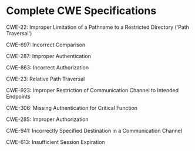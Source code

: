 

# Complete CWE Specifications

CWE-22: Improper Limitation of a Pathname to a Restricted Directory ('Path Traversal')

CWE-697: Incorrect Comparison

CWE-287: Improper Authentication

CWE-863: Incorrect Authorization

CWE-23: Relative Path Traversal

CWE-923: Improper Restriction of Communication Channel to Intended Endpoints

CWE-306: Missing Authentication for Critical Function

CWE-285: Improper Authorization

CWE-941: Incorrectly Specified Destination in a Communication Channel

CWE-613: Insufficient Session Expiration
